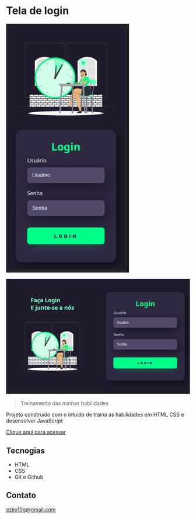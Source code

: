 # Tela de login


  ![preview](./.github/screen2.png)


  ![preview](./.github/screen1.png)
  

> Treinamento das minhas habilidades

Projeto construído com o intuido de traina as habilidades em HTML CSS e desenvolver JavaScript

[Clique aqui para acessar](https://ezim10g.github.io/Tela-de-login)

## Tecnogias

- HTML
- CSS
- Git e Github

## Contato

ezim10g@gmail.com
